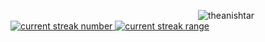 <svg width="300" height="100" xmlns="http://www.w3.org/2000/svg">
  
  <style>
    
  </style>
  
  <img src="https://komarev.com/ghpvc/?username=theanishtar&label=Profile%20views&color=0e75b6&style=flat" alt="theanishtar"/> 
  <a href="https://count-viewer.vercel.app/api/github/streak?user=theanishtar">
    <img src="https://count-viewer.vercel.app/api/github/streak?user=theanishtar" alt="current streak number">
  </a>
  <a href="https://count-viewer.vercel.app/api/github/range?user=theanishtar">
    <img src="https://count-viewer.vercel.app/api/github/range?user=theanishtar" alt="current streak range">
  </a>

</svg>
